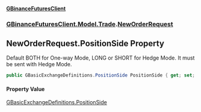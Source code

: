 #### [GBinanceFuturesClient](./index.md 'index')
### [GBinanceFuturesClient.Model.Trade](./GBinanceFuturesClient-Model-Trade.md 'GBinanceFuturesClient.Model.Trade').[NewOrderRequest](./GBinanceFuturesClient-Model-Trade-NewOrderRequest.md 'GBinanceFuturesClient.Model.Trade.NewOrderRequest')
## NewOrderRequest.PositionSide Property
Default BOTH for One-way Mode, LONG or SHORT for Hedge Mode. It must be sent with Hedge Mode.  
```csharp
public GBasicExchangeDefinitions.PositionSide PositionSide { get; set; }
```
#### Property Value
[GBasicExchangeDefinitions.PositionSide](https://docs.microsoft.com/en-us/dotnet/api/GBasicExchangeDefinitions.PositionSide 'GBasicExchangeDefinitions.PositionSide')  
